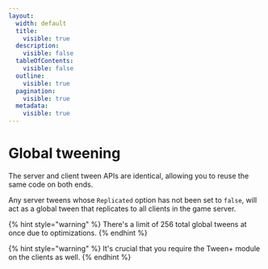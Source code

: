 ```yaml
---
layout:
  width: default
  title:
    visible: true
  description:
    visible: false
  tableOfContents:
    visible: false
  outline:
    visible: true
  pagination:
    visible: true
  metadata:
    visible: true
---
```


# Global tweening

The server and client tween APIs are identical, allowing you to reuse the same code on both ends.

Any server tweens whose `Replicated` option has not been set to `false`, will act as a global tween that replicates to all clients in the game server.

{% hint style="warning" %}
There's a limit of 256 total global tweens at once due to optimizations.
{% endhint %}

{% hint style="warning" %}
It's crucial that you require the Tween+ module on the clients as well.
{% endhint %}
